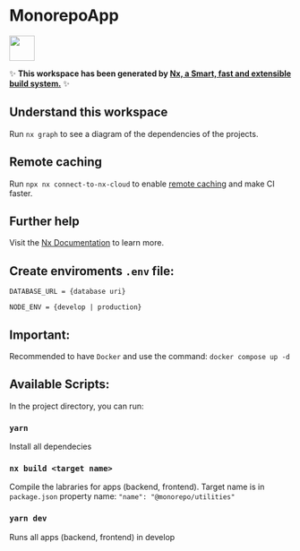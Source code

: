 # MonorepoApp

<a alt="Nx logo" href="https://nx.dev" target="_blank" rel="noreferrer"><img src="https://raw.githubusercontent.com/nrwl/nx/master/images/nx-logo.png" width="45"></a>

✨ **This workspace has been generated by [Nx, a Smart, fast and extensible build system.](https://nx.dev)** ✨

## Understand this workspace

Run `nx graph` to see a diagram of the dependencies of the projects.

## Remote caching

Run `npx nx connect-to-nx-cloud` to enable [remote caching](https://nx.app) and make CI faster.

## Further help

Visit the [Nx Documentation](https://nx.dev) to learn more.

## Create enviroments `.env` file:

`DATABASE_URL = {database uri}`

`NODE_ENV = {develop | production}`
## Important:
Recommended to have `Docker` and use the command:
`docker compose up -d`

## Available Scripts:
In the project directory, you can run:

###  `yarn`
Install all dependecies 

###  `nx build <target name>`
Compile the labraries for apps (backend, frontend). Target name is in `package.json` property name: 
`"name": "@monorepo/utilities"`

###  `yarn dev`
Runs all apps (backend, frontend) in develop

